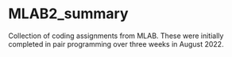 # MLAB2_summary
Collection of coding assignments from MLAB. These were initially completed in pair programming over three  weeks in August 2022.
